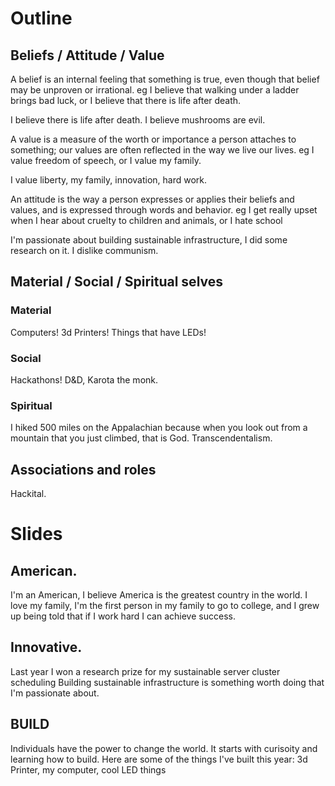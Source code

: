 # Outline

## Beliefs / Attitude / Value

A belief is an internal feeling that something is true, even though that belief may be unproven or irrational. eg I believe that walking under a ladder brings bad luck, or I believe that there is life after death.

I believe there is life after death. I believe mushrooms are evil.

A value is a measure of the worth or importance a person attaches to something; our values are often reflected in the way we live our lives. eg I value freedom of speech, or I value my family.

I value liberty, my family, innovation, hard work.  

An attitude is the way a person expresses or applies their beliefs and values, and is expressed through words and behavior. eg I get really upset when I hear about cruelty to children and animals, or I hate school

I'm passionate about building sustainable infrastructure, I did some research on it. I dislike communism.

## Material / Social / Spiritual selves

### Material
Computers! 3d Printers! Things that have LEDs!

### Social
Hackathons! D&D, Karota the monk.

### Spiritual
I hiked 500 miles on the Appalachian because when you look out from a mountain that you just climbed, that is God. Transcendentalism.

## Associations and roles

Hackital.

# Slides

## American.
I'm an American, I believe America is the greatest country in the world.
I love my family, I'm the first person in my family to go to college, and I grew up being told that if I work hard I can achieve success.

## Innovative.
Last year I won a research prize for my sustainable server cluster scheduling
Building sustainable infrastructure is something worth doing that I'm passionate about.

## BUILD
Individuals have the power to change the world.  It starts with curisoity and learning how to build.
Here are some of the things I've built this year: 3d Printer, my computer, cool LED things
